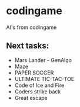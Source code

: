 # codingame #
AI's from codingame

## Next tasks: ##

* Mars Lander - GenAlgo
* Maze
* PAPER SOCCER
* ULTIMATE TIC-TAC-TOE
* Code of Ice and Fire
* Coders strike back
* Great escape
